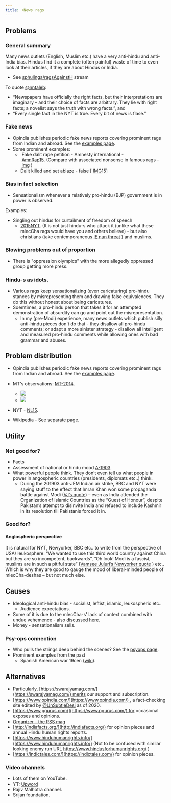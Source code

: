 ```yaml
---
title: +News rags
---
```


## Problems
### General summary
Many news outlets (English, Muslim etc.) have a very anti-hindu and anti-India bias. Hindus find it a complete (often painful) waste of time to even look at their articles, if they are about Hindus or India.

- See [sphulinga/ragsAgainstH](https://sphulinga.wordpress.com/category/twitter/ragsAgainstH/) stream

To quote [@nntaleb](https://twitter.com/nntaleb/status/1103000712970158086): 
- “Newspapers have officially the right facts, but their interpretations are imaginary – and their choice of facts are arbitrary. They lie with right facts; a novelist says the truth with wrong facts.”, and
- “Every single fact in the NYT is true. Every bit of news is flase.”

### Fake news
- Opindia publishes periodic fake news reports covering prominent rags from Indian and abroad. See the [examples page](../opindia_fake_news_examples_16_18/).
- Some prominent examples: 
    -  Fake dalit rape petition - Amnesty international - [AmnRap15](http://www.spiked-online.com/newsite/article/amnesty-fuelling-the-indian-rape-myth/17406#.VfMlFrMM_Bc.twitter). (Compare with associated nonsense in famous rags - [img](http://i.imgur.com/eMTDF5E.png) )
    - Dalit killed and set ablaze - false \[ [IMG](http://i.imgur.com/0Vz6rKX.jpg)15\]

### Bias in fact selection
- Sensationalism whenever a relatively pro-hindu (BJP) government is in power is observed.

Examples:
- Singling out hindus for curtailment of freedom of speech
  - [2015NYT](http://www.nytimes.com/2015/10/04/opinion/sunday/sonia-faleiro-india-free-speech-kalburgi-pansare-dabholkar.html?action=click&pgtype=Homepage&module=opinion-c-col-top-region&region=opinion-c-col-top-region&WT.nav=opinion-c-col-top-region). (It is not just hindu-s who attack it (unlike what these mlecCha rags would have you and others believe) - but also christians (take contemporaneous [IE nun threat](http://indianexpress.com/article/india/india-others/twist-in-nun-play-row-director-says-he-fears-for-his-life/) ) and muslims.

### Blowing problems out of proportion
- There is "oppression olympics" with the more allegedly oppressed group getting more press.

### Hindu-s as idots.
- Various rags keep sensationalizing (even caricaturing) pro-hindu stances by misrepresenting them and drawing false equivalences. They do this without honest about being caricatures.
- Soemtimes, a pro-hindu person that takes it for an attempted demonstration of absurdity can go and point out the misrepresentation.
  - In my (pre-Modi) experience, many news outlets which publish silly anti-hindu pieces don't do that - they disallow all pro-hindu comments; or adapt a more sinister strategy - disallow all intelligent and measured pro-hindu comments while allowing ones with bad grammar and abuses.

## Problem distribution
- Opindia publishes periodic fake news reports covering prominent rags from Indian and abroad. See the [examples page](../opindia_fake_news_examples_16_18/).
- MT's observations: [MT-2014](https://manasataramgini.wordpress.com/2014/10/25/a-geopolitical-segment-the-news-traders/).
  - ![](/../anti-India-news-negative-percentage-2014.jpg)
  - ![](/../anti-India-news-origin-2014.jpg)
  
- NYT - [NL15](http://www.newslaundry.com/2015/10/03/does-the-new-york-times-have-an-india-problem/).
- Wikipedia - See separate page.

## Utility
### Not good for?
- Facts
- Assessment of national or hindu mood [A-1903](https://agnimaan.wordpress.com/2019/03/06/comments-on-nyts-after-india-loses-dogfight-to-pakistan/).
- What powerful people think. They don’t even tell us what people in power in angospheric countries (presidents, diplomats etc..) think.
  - During the 201903 anti-JEM Indian air strike, BBC and NYT were saying stuff to the effect that Imran Khan won some propaganda battle against Modi ([VJ’s quote](https://twitter.com/VamseeJuluri/status/1101684213714046976)) – even as India attended the Organization of Islamic Countries as the “Guest of Honour”, despite Pakistan’s attempt to disinvite India and refused to include Kashmir in its resolution till Pakistanis forced it in.
  

### Good for?
#### Anglospheric perspective
It is natural for NYT, Newyorker, BBC etc.. to write from the perspective of USA/ leukosphere: “We wanted to use this third world country against China but they are so incompetent, backwards”, “Oh look! Modi is a fascist, muslims are in such a pitiful state” ([Vamsee Juluri’s Newyorker quote](https://twitter.com/VamseeJuluri/status/1103120584274173953) ) etc.. Which is why they are good to gauge the mood of liberal-minded people of mlecCha-deshas – but not much else.

## Causes
- Ideological anti-hindu bias - socialist, leftist, islamic, leukospheric etc..
  - Audience expectations.
- Some of it is due to the mlecCha-s' lack of context combined with undue vehemence - also discussed [here](../academia/charges/).
- Money - sensationalism sells.


### Psy-ops connection

- Who pulls the strings deep behind the scenes? See the [psyops page](../../polity/sick-india/subversion/).
- Prominent examples from the past
    - Spanish American war 19cen ([wiki](https://en.wikipedia.org/wiki/Propaganda_of_the_Spanish%E2%80%93American_War)).

## Alternatives

- Particularly, [https://swarajyamag.com/](https://swarajyamag.com/) merits our support and subscription.
- [https://www.opindia.com/](https://www.opindia.com/) , a fact-checking site edited by [@UnSubtleDesi](https://twitter.com/UnSubtleDesi) as of 2020.
- [https://www.pgurus.com/](https://www.pgurus.com/) for occasional exposes and opinions.
- [Organizer - the RSS mag](https://www.organiser.org/index.html)
- [http://indiafacts.org/](http://indiafacts.org/) for opinion pieces and annual Hindu human rights reports. 
- [https://www.hinduhumanrights.info/](https://www.hinduhumanrights.info/) (Not to be confused with similar looking enemy run URL https://www.hindusforhumanrights.org/ ) 
- [https://indictales.com/](https://indictales.com/) for opinion pieces.


### Video channels
- Lots of them on YouTube.
- YT: [Upword](https://www.youtube.com/channel/UChYyq0Rp017VYEQzrxOuSmQ)
- Rajiv Malhotra channel.
- Srijan foundation.
